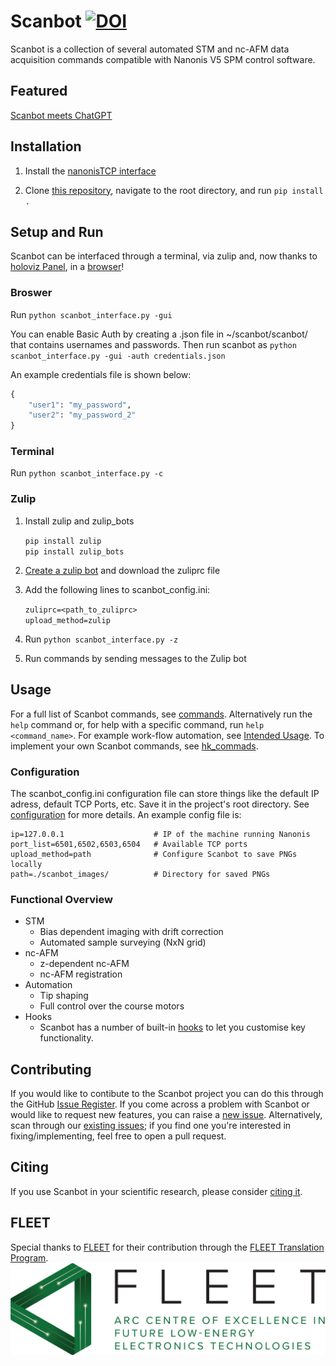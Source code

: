 # Scanbot       [![DOI](https://zenodo.org/badge/487719232.svg)](https://zenodo.org/badge/latestdoi/487719232)

Scanbot is a collection of several automated STM and nc-AFM data acquisition commands compatible with Nanonis V5 SPM control software.

## Featured
[Scanbot meets ChatGPT](./featured)

## Installation
1.  Install the [nanonisTCP interface](https://github.com/New-Horizons-SPM/nanonisTCP)

2. Clone [this repository](https://github.com/New-Horizons-SPM/scanbot), navigate to the root directory, and run ```pip install .```

## Setup and Run
Scanbot can be interfaced through a terminal, via zulip and, now thanks to [holoviz Panel](https://panel.holoviz.org/), in a [browser](../gui)!

### Broswer
Run ```python scanbot_interface.py -gui```

You can enable Basic Auth by creating a .json file in ~/scanbot/scanbot/ that contains usernames and passwords. Then run scanbot as ```python scanbot_interface.py -gui -auth credentials.json```
 
An example credentials file is shown below:
```Python
{
    "user1": "my_password",
    "user2": "my_password_2"
}
```

### Terminal
Run ```python scanbot_interface.py -c```

### Zulip
1. Install zulip and zulip_bots
    
    ```pip install zulip```<br>
    ```pip install zulip_bots```
    
2. [Create a zulip bot](https://zulip.com/help/add-a-bot-or-integration) and download the zuliprc file

3. Add the following lines to scanbot_config.ini:
    
    ```zuliprc=<path_to_zuliprc>```<br>
    ```upload_method=zulip```

4. Run ```python scanbot_interface.py -z```
5. Run commands by sending messages to the Zulip bot

## Usage
For a full list of Scanbot commands, see [commands](./commands). Alternatively run the ```help``` command or, for help with a specific command, run ```help <command_name>```.
For example work-flow automation, see [Intended Usage](./automation/#intended-usage). To implement your own Scanbot commands, see [hk_commads](./hooks/#hk_commands).

### Configuration
The scanbot_config.ini configuration file can store things like the default IP adress, default TCP Ports, etc. Save it in the project's root directory.
See [configuration](./configuration.md) for more details.
An example config file is:
```
ip=127.0.0.1                    # IP of the machine running Nanonis
port_list=6501,6502,6503,6504   # Available TCP ports
upload_method=path              # Configure Scanbot to save PNGs locally
path=./scanbot_images/          # Directory for saved PNGs

```

### Functional Overview
* STM
    - Bias dependent imaging with drift correction
    - Automated sample surveying (NxN grid)
* nc-AFM
    - z-dependent nc-AFM
    - nc-AFM registration
* Automation
    - Tip shaping
    - Full control over the course motors
* Hooks
    - Scanbot has a number of built-in [hooks](./hooks) to let you customise key functionality.

## Contributing
If you would like to contibute to the Scanbot project you can do this through the GitHub [Issue Register](https://github.com/New-Horizons-SPM/scanbot/issues).
If you come across a problem with Scanbot or would like to request new features, you can raise a [new issue](https://github.com/New-Horizons-SPM/scanbot/issues/new).
Alternatively, scan through our [existing issues](https://github.com/New-Horizons-SPM/scanbot/issues); if you find one you're interested in fixing/implementing, feel free to open a pull request.

## Citing

If you use Scanbot in your scientific research, please consider [citing it](https://zenodo.org/badge/latestdoi/487719232).

## FLEET
Special thanks to [FLEET](https://www.fleet.org.au/) for their contribution through the [FLEET Translation Program](https://www.fleet.org.au/translation/#:~:text=A%20new%20FLEET%20program%20provides,translation%20skills%20in%20Centre%20membership.).
![FLEETLogo](fleet-logo.png)